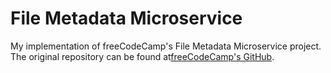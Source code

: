 # File Metadata Microservice

My implementation of freeCodeCamp's File Metadata Microservice project. The original repository can be found at[freeCodeCamp's GitHub](https://github.com/freeCodeCamp/boilerplate-project-filemetadata.git).
